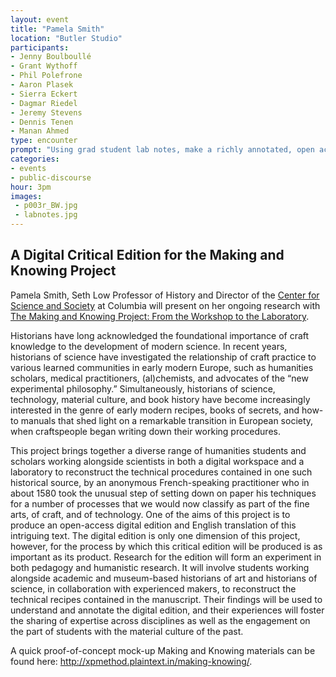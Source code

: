 ```yaml
---
layout: event
title: "Pamela Smith"
location: "Butler Studio"
participants:
- Jenny Boulboullé
- Grant Wythoff
- Phil Polefrone
- Aaron Plasek
- Sierra Eckert
- Dagmar Riedel
- Jeremy Stevens
- Dennis Tenen
- Manan Ahmed
type: encounter
prompt: "Using grad student lab notes, make a richly annotated, open access critical edition of an early modern 'book of secrets' containing technical recipes and working notes."
categories:
- events
- public-discourse
hour: 3pm
images:
 - p003r_BW.jpg
 - labnotes.jpg
---
```


## A Digital Critical Edition for the Making and Knowing Project

Pamela Smith, Seth Low Professor of History and Director of the [Center for Science and Society](http://scienceandsociety.columbia.edu/) at Columbia will present on her ongoing research with [The Making and Knowing Project: From the Workshop to the Laboratory](http://scienceandsociety.columbia.edu/research-clusters/from-the-workshop-to-the-laboratory/).

Historians have long acknowledged the foundational importance of craft knowledge to the development of modern science. In recent years, historians of science have investigated the relationship of craft practice to various learned communities in early modern Europe, such as humanities scholars, medical practitioners, (al)chemists, and advocates of the “new experimental philosophy.” Simultaneously, historians of science, technology, material culture, and book history have become increasingly interested in the genre of early modern recipes, books of secrets, and how-to manuals that shed light on a remarkable transition in European society, when craftspeople began writing down their working procedures. 

This project brings together a diverse range of humanities students and scholars working alongside scientists in both a digital workspace and a laboratory to reconstruct the technical procedures contained in one such historical source, by an anonymous French-speaking practitioner who in about 1580 took the unusual step of setting down on paper his techniques for a number of processes that we would now classify as part of the fine arts, of craft, and of technology. One of the aims of this project is to produce an open-access digital edition and English translation of this intriguing text. The digital edition is only one dimension of this project, however, for the process by which this critical edition will be produced is as important as its product. Research for the edition will form an experiment in both pedagogy and humanistic research. It will involve students working alongside academic and museum-based historians of art and historians of science, in collaboration with experienced makers, to reconstruct the technical recipes contained in the manuscript. Their findings will be used to understand and annotate the digital edition, and their experiences will foster the sharing of expertise across disciplines as well as the engagement on the part of students with the material culture of the past.

A quick proof-of-concept mock-up Making and Knowing materials can be found here: <http://xpmethod.plaintext.in/making-knowing/>.

